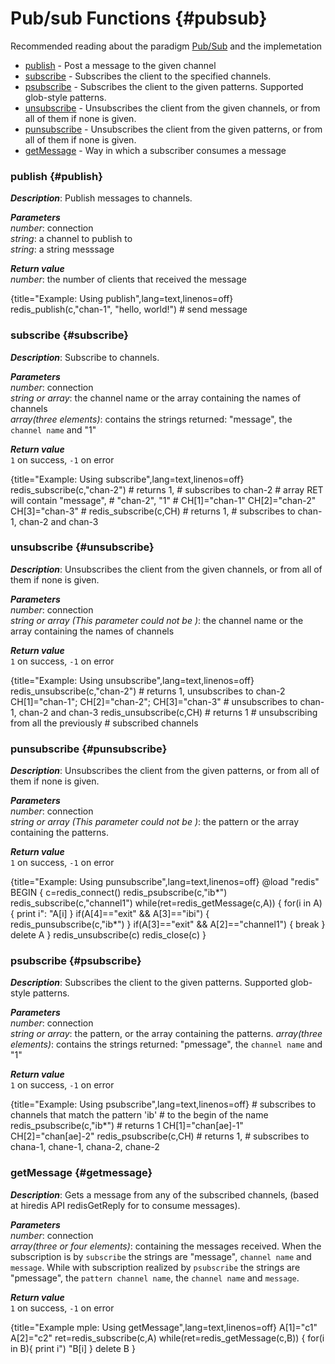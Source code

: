 # Pub/sub Functions {#pubsub}
Recommended reading about the paradigm [Pub/Sub](http://redis.io/topics/pubsub) and the implemetation

* [publish](#publish) - Post a message to the given channel
* [subscribe](#subscribe) - Subscribes the client to the specified channels.
* [psubscribe](#psubscribe) - Subscribes the client to the given patterns. Supported glob-style patterns.
* [unsubscribe](#unsubscribe) - Unsubscribes the client from the given channels, or from all of them if none is given.
* [punsubscribe](#punsubscribe) - Unsubscribes the client from the given patterns, or from all of them if none is given.
* [getMessage](#getmessage) - Way in which a subscriber consumes a message 

### publish {#publish}
_**Description**_: Publish messages to channels.

_**Parameters**_   
*number*: connection  
*string*: a channel to publish to  
*string*: a string messsage  

_**Return value**_   
*number*: the number of clients that received the message

{title="Example: Using publish",lang=text,linenos=off}
    redis_publish(c,"chan-1", "hello, world!")
    # send message

### subscribe {#subscribe}
_**Description**_: Subscribe to channels.

_**Parameters**_   
*number*: connection  
*string or array*: the channel name or the array containing the names of channels  
*array(three elements)*: contains the strings returned: "message", the `channel name` and "1"   

_**Return value**_   
`1` on success, `-1` on error

{title="Example: Using subscribe",lang=text,linenos=off}
    redis_subscribe(c,"chan-2")  # returns 1,
    # subscribes to chan-2
    # array RET will contain "message",
    # "chan-2", "1"
    #
    CH[1]="chan-1"
    CH[2]="chan-2"
    CH[3]="chan-3"
    #
    redis_subscribe(c,CH)  # returns 1,
    # subscribes to chan-1, chan-2 and chan-3

### unsubscribe {#unsubscribe}
_**Description**_: Unsubscribes the client from the given channels, or from all of them if none is given.

_**Parameters**_   
*number*: connection  
*string or array (This parameter could not be )*: the channel name or the array containing the names of channels  

_**Return value**_   
`1` on success, `-1` on error

{title="Example: Using unsubscribe",lang=text,linenos=off}
    redis_unsubscribe(c,"chan-2")
     # returns 1, unsubscribes to chan-2
    CH[1]="chan-1"; CH[2]="chan-2"; CH[3]="chan-3"
     # unsubscribes to chan-1, chan-2 and chan-3
    redis_unsubscribe(c,CH)  # returns 1
    # unsubscribing from all the previously
    # subscribed channels

### punsubscribe {#punsubscribe}
_**Description**_: Unsubscribes the client from the given patterns, or from all of them if none is given.

_**Parameters**_   
*number*: connection  
*string or array (This parameter could not be )*: the pattern or the array containing the patterns.   

_**Return value**_   
`1` on success, `-1` on error

{title="Example: Using punsubscribe",lang=text,linenos=off}
    @load "redis"
    BEGIN {
      c=redis_connect()
      redis_psubscribe(c,"ib*")
      redis_subscribe(c,"channel1")
      while(ret=redis_getMessage(c,A)) {
        for(i in A) {
          print i": "A[i]
        }
        if(A[4]=="exit" && A[3]=="ibi") {
          redis_punsubscribe(c,"ib*")
        }
        if(A[3]=="exit" && A[2]=="channel1") {
          break
        }
        delete A
      }
      redis_unsubscribe(c)
      redis_close(c)
    }

### psubscribe {#psubscribe}
_**Description**_: Subscribes the client to the given patterns. Supported glob-style patterns.

_**Parameters**_   
*number*: connection  
*string or array*: the pattern, or the array containing the patterns.
*array(three elements)*: contains the strings returned: "pmessage", the `channel name` and "1"   

_**Return value**_   
`1` on success, `-1` on error

{title="Example: Using psubscribe",lang=text,linenos=off}
    # subscribes to channels that match the pattern 'ib'
    # to the begin of the name
    redis_psubscribe(c,"ib*")  # returns 1 
    CH[1]="chan[ae]-1"
    CH[2]="chan[ae]-2"
    redis_psubscribe(c,CH)  # returns 1,
    # subscribes to chana-1, chane-1, chana-2, chane-2

### getMessage {#getmessage}
_**Description**_: Gets a message from any of the subscribed channels, (based at hiredis API redisGetReply for to consume messages).

_**Parameters**_   
*number*: connection  
*array(three or four elements)*: containing the messages received. When the subscription is by `subscribe` the strings are "message", `channel name` and `message`. While with subscription realized by `psubscribe` the strings are "pmessage", the `pattern channel name`, the `channel name` and `message`.

_**Return value**_   
`1` on success, `-1` on error

{title="Example mple: Using getMessage",lang=text,linenos=off}
    A[1]="c1"
    A[2]="c2"
    ret=redis_subscribe(c,A)
    while(ret=redis_getMessage(c,B)) {
       for(i in B){
         print i") "B[i]
       }
       delete B
    }

